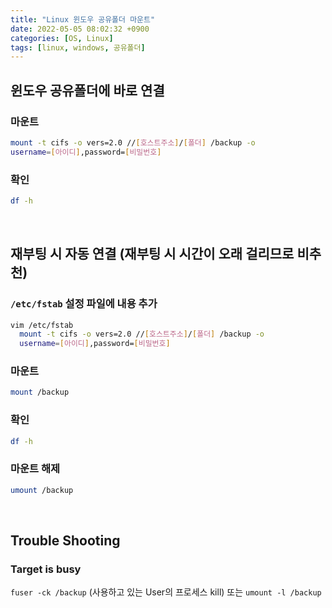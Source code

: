```yaml
---
title: "Linux 윈도우 공유폴더 마운트"
date: 2022-05-05 08:02:32 +0900
categories: [OS, Linux]
tags: [linux, windows, 공유폴더]
---
```


## 윈도우 공유폴더에 바로 연결

### 마운트
```bash
mount -t cifs -o vers=2.0 //[호스트주소]/[폴더] /backup -o
username=[아이디],password=[비밀번호]
```

### 확인
```bash
df -h
```
<br>


## 재부팅 시 자동 연결 (재부팅 시 시간이 오래 걸리므로 비추천)

### `/etc/fstab` 설정 파일에 내용 추가
```bash
vim /etc/fstab
  mount -t cifs -o vers=2.0 //[호스트주소]/[폴더] /backup -o
  username=[아이디],password=[비밀번호]
```

### 마운트
```bash
mount /backup
```

### 확인
```bash
df -h
```

### 마운트 해제
```bash
umount /backup
```
<br>

## Trouble Shooting

### Target is busy
`fuser -ck /backup` (사용하고 있는 User의 프로세스 kill) 또는 `umount -l /backup`
